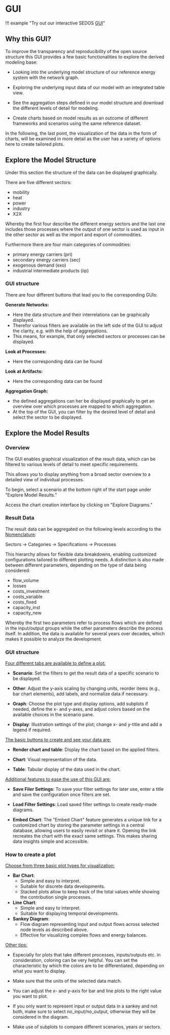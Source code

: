 # GUI
!!! example "Try out our interactive SEDOS [GUI](https://sedos.apps.rl-institut.de/)"

## Why this GUI?
To improve the transparency and reproducibility of the open source structure this GUI provides a few basic functionalities to explore the derived modeling base:

- Looking into the underlying model structure of our reference energy system with the network graph.

- Exploring the underlying input data of our model with an integrated table view.

- See the aggregation steps defined in our model structure and download the different levels of detail for modeling.

- Create charts based on model results as an outcome of different frameworks and scenarios using the same reference dataset.

In the following, the last point, the visualization of the data in the form of charts, will be examined in more detail as the user has a variety of options here to create tailored plots.

## Explore the Model Structure

Under this section the structure of the data can be displayed graphically.

There are five different sectors:

- mobility
- heat
- power
- industry
- X2X

Whereby the first four describe the different energy sectors and the last one includes those processes where the output of one sector is used as input in the other sector as well as the import and export of commodities.

Furthermore there are four main categories of commodities: 

- primary energy carriers (pri)
- secondary energy carriers (sec)
- exogenous demand (exo)
- industrial intermediate products (iip)


### GUI structure

There are four different buttons that lead you to the corresponding GUIs:

**Generate Networks:** 

- Here the data structure and their interrelations can be graphically displayed.
- Therefor various filters are available on the left side of the GUI to adjust the clarity, e.g. with the help of aggregations.
- This means, for example, that only selected sectors or processes can be displayed.

**Look at Processes:**

- Here the corresponding data can be found

**Look at Artifacts:** 

- Here the corresponding data can be found

**Aggregation Graph:** 

- the defined aggregations can her be displayed graphically to get an overview over which processes are mapped to which aggregation.
- At the top of the GUI, you can filter by the desired level of detail and select the sector to be displayed.

## Explore the Model Results

### Overview

The GUI enables graphical visualization of the result data, which can be filtered to various levels of detail to meet specific requirements.

This allows you to display anything from a broad sector overview to a detailed view of individual processes.

To begin, select a scenario at the bottom right of the start page under "Explore Model Results." 

Access the chart creation interface by clicking on "Explore Diagrams."

### Result Data

The result data can be aggregated on the following levels according to the [Nomenclature](../data/nomenclature.md):

Sectors &rarr; Categories &rarr; Specifications &rarr; Processes

This hierarchy allows for flexible data breakdowns, enabling customized configurations tailored to different plotting needs.
A distinction is also made between different parameters, depending on the type of data being considered:

- flow_volume
- losses
- costs_investment
- costs_variable
- costs_fixed
- capacity_inst
- capacity_new

Whereby the first two parameters refer to process flows which are defined in the input/output groups while the other parameters describe the process itself.
In addition, the data is available for several years over decades, which makes it possible to analyze the development.

### GUI structure

<ins>Four different tabs are available to define a plot:</ins>

- **Scenario**: Set the filters to get the result data of a specific scenario to be displayed.

- **Other**: Adjust the y-axis scaling by changing units, reorder items (e.g., bar chart elements), add labels, and normalize data if necessary.

- **Graph**: Choose the plot type and display options, add subplots if needed, define the x- and y-axes, and adjust colors based on the available choices in the scenario pane.

- **Display**: Illustration settings of the plot; change x- and y-title and add a legend if required.

<ins>The basic buttons to create and see your data are:</ins>

- **Render chart and table**: Display the chart based on the applied filters.

- **Chart**: Visual representation of the data.

- **Table**: Tabular display of the data used in the chart.

<ins>Additional features to ease the use of this GUI are:</ins>

- **Save Filer Settings**: To save your filter settings for later use, enter a title and save the configuration once filters are set.

- **Load Filter Settings**: Load saved filter settings to create ready-made diagrams.

- **Embed Chart**: The "Embed Chart" feature generates a unique link for a customized chart by storing the parameter settings in a central database, allowing users to easily revisit or share it. 
Opening the link recreates the chart with the exact same settings. This makes sharing data insights simple and accessible. 

### How to create a plot

<ins>Choose from three basic plot types for visualization:</ins>

- **Bar Chart**: 
    - Simple and easy to interpret.
    - Suitable for discrete data developments.
    - Stacked plots allow to keep track of the total values while showing the contribution single processes.
- **Line Chart**:
    - Simple and easy to interpret.
    - Suitable for displaying temporal developments.
- **Sankey Diagram**:
    - Flow diagram representing input and output flows across selected node levels as described above.
    - Effective for visualizing complex flows and energy balances.

<ins>Other tips:</ins>

- Especially for plots that take different processes, inputs/outputs etc. in consideration, coloring can be very helpful. 
You can set the characteristic by which the colors are to be differentiated, depending on what you want to display.

- Make sure that the units of the selected data match.

- You can adjust the x- and y-axis for bar and line plots to the right value you want to plot.

- If you only want to represent input or output data in a sankey and not both, make sure to select no_input/no_output, otherwise they will be considered in the diagram.

- Make use of subplots to compare different scenarios, years or sectors.






